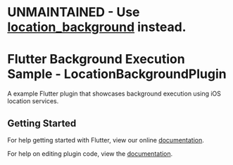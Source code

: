 # UNMAINTAINED - Use [location_background](https://github.com/flutter/plugins/tree/master/packages/location_background) instead.

# Flutter Background Execution Sample - LocationBackgroundPlugin

A example Flutter plugin that showcases background execution using iOS location services. 

## Getting Started

For help getting started with Flutter, view our online
[documentation](https://flutter.io/).

For help on editing plugin code, view the [documentation](https://flutter.io/platform-plugins/#edit-code).
